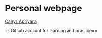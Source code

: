 # Personal webpage
[Cahya Apriyana](https://cahyaapriyana.github.io/)

==Github account for learning and practice==
